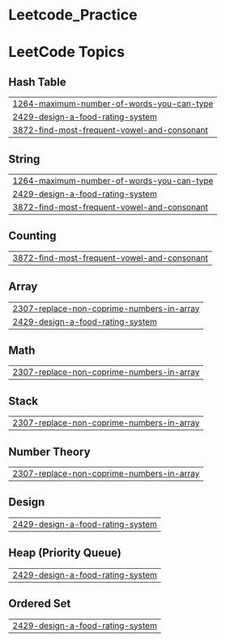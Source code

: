 # Leetcode_Practice
<!---LeetCode Topics Start-->
# LeetCode Topics
## Hash Table
|  |
| ------- |
| [1264-maximum-number-of-words-you-can-type](https://github.com/snigdhadeb11/Leetcode_Practice/tree/master/1264-maximum-number-of-words-you-can-type) |
| [2429-design-a-food-rating-system](https://github.com/snigdhadeb11/Leetcode_Practice/tree/master/2429-design-a-food-rating-system) |
| [3872-find-most-frequent-vowel-and-consonant](https://github.com/snigdhadeb11/Leetcode_Practice/tree/master/3872-find-most-frequent-vowel-and-consonant) |
## String
|  |
| ------- |
| [1264-maximum-number-of-words-you-can-type](https://github.com/snigdhadeb11/Leetcode_Practice/tree/master/1264-maximum-number-of-words-you-can-type) |
| [2429-design-a-food-rating-system](https://github.com/snigdhadeb11/Leetcode_Practice/tree/master/2429-design-a-food-rating-system) |
| [3872-find-most-frequent-vowel-and-consonant](https://github.com/snigdhadeb11/Leetcode_Practice/tree/master/3872-find-most-frequent-vowel-and-consonant) |
## Counting
|  |
| ------- |
| [3872-find-most-frequent-vowel-and-consonant](https://github.com/snigdhadeb11/Leetcode_Practice/tree/master/3872-find-most-frequent-vowel-and-consonant) |
## Array
|  |
| ------- |
| [2307-replace-non-coprime-numbers-in-array](https://github.com/snigdhadeb11/Leetcode_Practice/tree/master/2307-replace-non-coprime-numbers-in-array) |
| [2429-design-a-food-rating-system](https://github.com/snigdhadeb11/Leetcode_Practice/tree/master/2429-design-a-food-rating-system) |
## Math
|  |
| ------- |
| [2307-replace-non-coprime-numbers-in-array](https://github.com/snigdhadeb11/Leetcode_Practice/tree/master/2307-replace-non-coprime-numbers-in-array) |
## Stack
|  |
| ------- |
| [2307-replace-non-coprime-numbers-in-array](https://github.com/snigdhadeb11/Leetcode_Practice/tree/master/2307-replace-non-coprime-numbers-in-array) |
## Number Theory
|  |
| ------- |
| [2307-replace-non-coprime-numbers-in-array](https://github.com/snigdhadeb11/Leetcode_Practice/tree/master/2307-replace-non-coprime-numbers-in-array) |
## Design
|  |
| ------- |
| [2429-design-a-food-rating-system](https://github.com/snigdhadeb11/Leetcode_Practice/tree/master/2429-design-a-food-rating-system) |
## Heap (Priority Queue)
|  |
| ------- |
| [2429-design-a-food-rating-system](https://github.com/snigdhadeb11/Leetcode_Practice/tree/master/2429-design-a-food-rating-system) |
## Ordered Set
|  |
| ------- |
| [2429-design-a-food-rating-system](https://github.com/snigdhadeb11/Leetcode_Practice/tree/master/2429-design-a-food-rating-system) |
<!---LeetCode Topics End-->